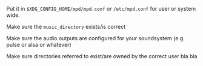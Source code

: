 Put it in `$XDG_CONFIG_HOME/mpd/mpd.conf` or `/etc/mpd.conf` for user or system wide.

Make sure the `music_directory` exists/is correct

Make sure the audio outputs are configured for your soundsystem (e.g. pulse or alsa or whatever)

Make sure directories referred to exist/are owned by the correct user bla bla
